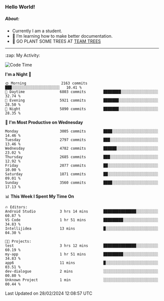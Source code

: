 ### Hello World!

##### About:
- Currently I am a student.
- 🌱 I’m learning how to make better documentation.
- 🌱 GO PLANT SOME TREES AT [TEAM TREES](https://teamtrees.org/)

---
  <summary>:zap: My Activity:</summary>
  
<!--START_SECTION:waka-->
![Code Time](http://img.shields.io/badge/Code%20Time-1%2C294%20hrs%2025%20mins-blue)

**I'm a Night 🦉** 

```text
🌞 Morning                2163 commits        ███░░░░░░░░░░░░░░░░░░░░░░   10.41 % 
🌆 Daytime                6803 commits        ████████░░░░░░░░░░░░░░░░░   32.74 % 
🌃 Evening                5921 commits        ███████░░░░░░░░░░░░░░░░░░   28.50 % 
🌙 Night                  5890 commits        ███████░░░░░░░░░░░░░░░░░░   28.35 % 
```
📅 **I'm Most Productive on Wednesday** 

```text
Monday                   3005 commits        ████░░░░░░░░░░░░░░░░░░░░░   14.46 % 
Tuesday                  2797 commits        ███░░░░░░░░░░░░░░░░░░░░░░   13.46 % 
Wednesday                4782 commits        ██████░░░░░░░░░░░░░░░░░░░   23.02 % 
Thursday                 2685 commits        ███░░░░░░░░░░░░░░░░░░░░░░   12.92 % 
Friday                   2077 commits        ██░░░░░░░░░░░░░░░░░░░░░░░   10.00 % 
Saturday                 1871 commits        ██░░░░░░░░░░░░░░░░░░░░░░░   09.01 % 
Sunday                   3560 commits        ████░░░░░░░░░░░░░░░░░░░░░   17.13 % 
```


📊 **This Week I Spent My Time On** 

```text
🔥 Editors: 
Android Studio           3 hrs 14 mins       ███████████████░░░░░░░░░░   60.87 % 
VS Code                  1 hr 51 mins        █████████░░░░░░░░░░░░░░░░   34.83 % 
Intellijidea             13 mins             █░░░░░░░░░░░░░░░░░░░░░░░░   04.30 % 

🐱‍💻 Projects: 
test                     3 hrs 12 mins       ███████████████░░░░░░░░░░   60.19 % 
my-app                   1 hr 51 mins        █████████░░░░░░░░░░░░░░░░   34.83 % 
app6                     11 mins             █░░░░░░░░░░░░░░░░░░░░░░░░   03.51 % 
dev-dialogue             2 mins              ░░░░░░░░░░░░░░░░░░░░░░░░░   00.80 % 
Unknown Project          1 min               ░░░░░░░░░░░░░░░░░░░░░░░░░   00.44 % 
```


 Last Updated on 28/02/2024 12:08:57 UTC
<!--END_SECTION:waka-->
